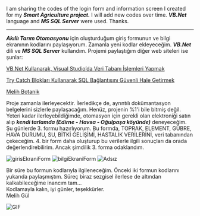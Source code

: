 I am sharing the codes of the login form and information screen I created for my _**Smart Agriculture project.**_ I will add new codes over time. _**VB.Net**_ language and _**MS SQL Server**_ were used. Thanks.

-------------------------------------------------------------------------------------------------------------------------------------------------------------------------------------------

_**Akıllı Tarım Otomasyonu**_ için oluşturduğum giriş formunun ve bilgi ekranının kodlarını paylaşıyorum. Zamanla yeni kodlar ekleyeceğim. _**VB.Net**_ dili ve _**MS SQL Server**_ kullandım. Projemi paylaştığım diğer web siteleri ise şunlar:

[VB.Net Kullanarak, Visual Studio’da Veri Tabanı İşlemleri Yapmak](https://medium.com/@melihgul/vb-net-kullanarak-visual-studioda-veri-taban%C4%B1-ms-sql-server-i%CC%87%C5%9Flemleri-yapmak-22f0f5f5d056) 

[Try Catch Blokları Kullanarak SQL Bağlantısını Güvenli Hale Getirmek](https://medium.com/@melihgul/try-catch-bloklar%C4%B1-kullanarak-sql-ba%C4%9Flant%C4%B1s%C4%B1n%C4%B1-g%C3%BCvenli-hale-getirmek-vb-net-503c29cbc7cc)

[Melih Botanik](https://www.melihbotanik.melihgul.com/index.php/12-12-2023-te-sundugum-akilli-tarim-kodlarim)

Proje zamanla ilerleyecektir. İlerledikçe de, ayrıntılı dokümantasyon belgelerini sizlerle paylaşacağım. Henüz, projenin %1'i bile bitmiş değil. Yeteri kadar ilerleyebildiğimde, otomasyon için gerekli olan elektroniği satın alıp _**kendi tarlamda (Edirne - Havsa - Oğulpaşa köyünde)**_ deneyeceğim. Şu günlerde 3. formu hazırlıyorum. Bu formda, TOPRAK, ELEMENT, GÜBRE, HAVA DURUMU, SU, BİTKİ GELİŞİMİ, HASTALIK VERİLERİNİ, veri tabanından çekeceğim. 4. bir form daha oluşturup bu verilerle ilgili sonuçları da orada değerlendirebilirim. Ancak şimdilik 3. forma odaklandım.

![girisEkraniForm](https://github.com/melihgl/AkilliTarimOtomasyonu/assets/114761555/67db978a-23e7-4877-8a49-27638c78d1c2)
![bilgiEkraniForm](https://github.com/melihgl/AkilliTarimOtomasyonu/assets/114761555/acf19bf9-71b5-4b02-90f3-a4e3455c871f)
![Adsız](https://github.com/melihgl/AkilliTarimOtomasyonu/assets/114761555/1af0c458-4fc7-4d54-9fb8-ae951c100301)

Bir süre bu formun kodlarıyla ilgileneceğim. Önceki iki formun kodlarını yukarıda paylaşmıştım. Süreç biraz sezgisel ilerlese de altından kalkabileceğime inancım tam...<br/>
Kodlamayla kalın, iyi günler, teşekkürler. <br/>
Melih Gül

<img align="left" alt="GIF" src="https://user-images.githubusercontent.com/74038190/212750999-42ff8a64-dad8-4772-9648-849968543991.gif"/>
